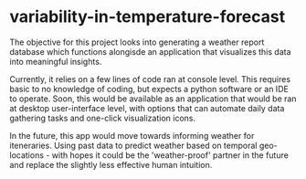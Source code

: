 # variability-in-temperature-forecast
The objective for this project looks into generating a weather report database which functions alongisde an application that visualizes this data into meaningful insights.

Currently, it relies on a few lines of code ran at console level. This requires basic to no knowledge of coding, but expects a python software or an IDE to operate. Soon, this would be available as an application that would be ran at desktop user-interface level, with options that can automate daily data gathering tasks and one-click visualization icons.

In the future, this app would move towards informing weather for iteneraries. Using past data to predict weather based on temporal geo-locations - with hopes it could be the 'weather-proof' partner in the future and replace the slightly less effective human intuition.

